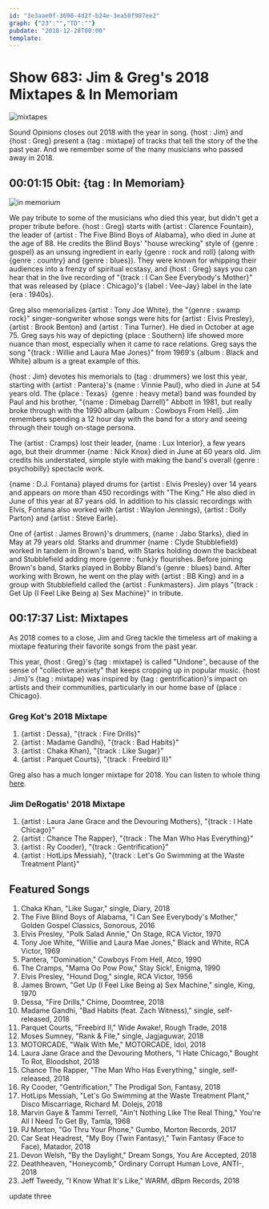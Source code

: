 ```yaml
---
id: "3e3aae0f-3690-4d2f-b24e-3ea50f907ee2"
graph: {"23":"","TD":""}
pubdate: "2018-12-28T00:00"
template: 
---
```






# Show 683: Jim & Greg's 2018 Mixtapes & In Memoriam

![mixtapes](https://static.soundopinions.org/images/2018/mixtapes.jpg)

Sound Opinions closes out 2018 with the year in song. {host : Jim} and {host : Greg} present a {tag : mixtape} of tracks that tell the story of the the past year. And we remember some of the many musicians who passed away in 2018.



## 00:01:15 Obit: {tag : In Memoriam}

![in memorium](https://static.soundopinions.org/assets/683/230.png)

We pay tribute to some of the musicians who died this year, but didn't get a proper tribute before. {host : Greg} starts with {artist : Clarence Fountain}, the leader of {artist : The Five Blind Boys of Alabama}, who died in June at the age of 88. He credits the Blind Boys' "house wrecking" style of {genre : gospel} as an unsung ingredient in early {genre : rock and roll} (along with {genre : country} and {genre : blues}). They were known for whipping their audiences into a frenzy of spiritual ecstasy, and {host : Greg} says you can hear that in the live recording of "{track : I Can See Everybody's Mother}" that was released by {place : Chicago}'s {label : Vee-Jay} label in the late {era : 1940s}.

Greg also memorializes {artist : Tony Joe White}, the "{genre : swamp rock}" singer-songwriter whose songs were hits for {artist : Elvis Presley}, {artist : Brook Benton} and {artist : Tina Turner}. He died in October at age 75. Greg says his way of depicting {place : Southern} life showed more nuance than most, especially when it came to race relations. Greg says the song "{track : Willie and Laura Mae Jones}" from 1969's {album : Black and White} album is a great example of this.

{host : Jim} devotes his memorials to {tag : drummers} we lost this year, starting with {artist : Pantera}'s {name : Vinnie Paul}, who died in June at 54 years old. The {place : Texas}  {genre : heavy metal} band was founded by Paul and his brother, "{name : Dimebag Darrell}" Abbott in 1981, but really broke through with the 1990 album {album : Cowboys From Hell}. Jim remembers spending a 12 hour day with the band for a story and seeing through their tough on-stage persona.

The {artist : Cramps} lost their leader, {name : Lux Interior}, a few years ago, but their drummer {name : Nick Knox} died in June at 60 years old. Jim credits his understated, simple style with making the band's overall {genre : psychobilly} spectacle work.

{name : D.J. Fontana} played drums for {artist : Elvis Presley} over 14 years and appears on more than 450 recordings with "The King." He also died in June of this year at 87 years old. In addition to his classic recordings with Elvis, Fontana also worked with {artist : Waylon Jennings}, {artist : Dolly Parton} and {artist : Steve Earle}.

One of {artist : James Brown}'s drummers, {name : Jabo Starks}, died in May at 79 years old. Starks and drummer {name : Clyde Stubblefield} worked in tandem in Brown's band, with Starks holding down the backbeat and Stubblefield adding more {genre : funk}y flourishes. Before joining Brown's band, Starks played in Bobby Bland's {genre : blues} band. After working with Brown, he went on the play with {artist : BB King} and in a group with Stubblefield called the {artist : Funkmasters}. Jim plays "{track : Get Up (I Feel Like Being a) Sex Machine}" in tribute.



## 00:17:37 List: Mixtapes

As 2018 comes to a close,  Jim and Greg tackle the timeless art of making a mixtape featuring their favorite songs from the past year.

This year, {host : Greg}'s {tag : mixtape} is called "Undone", because of the sense of "collective anxiety" that keeps cropping up in popular music. {host : Jim}'s {tag : mixtape} was inspired by {tag : gentrification}'s impact on artists and their communities, particularly in our home base of {place : Chicago}.


### Greg Kot's 2018 Mixtape

1. {artist : Dessa}, "{track : Fire Drills}"
2. {artist : Madame Gandhi}, "{track : Bad Habits}"
3. {artist : Chaka Khan}, "{track : Like Sugar}"
4. {artist : Parquet Courts}, "{track : Freebird II}"

Greg also has a much longer mixtape for 2018. You can listen to whole thing [here](https://open.spotify.com/playlist/6eigkjgDoP7C3yMuI8kqm7).


### Jim DeRogatis' 2018 Mixtape

1. {artist : Laura Jane Grace and the Devouring Mothers}, "{track : I Hate Chicago}"
2. {artist : Chance The Rapper}, "{track : The Man Who Has Everything}"
3. {artist : Ry Cooder}, "{track : Gentrification}"
4. {artist : HotLips Messiah}, "{track : Let's Go Swimming at the Waste Treatment Plant}"



## Featured Songs

1. Chaka Khan, "Like Sugar," single, Diary, 2018
2. The Five Blind Boys of Alabama, "I Can See Everybody's Mother," Golden Gospel Classics, Sonorous, 2016
3. Elvis Presley, "Polk Salad Annie," On Stage, RCA Victor, 1970
4. Tony Joe White, "Willie and Laura Mae Jones," Black and White, RCA Victor, 1969
5. Pantera, "Domination," Cowboys From Hell, Atco, 1990
6. The Cramps, "Mama Oo Pow Pow," Stay Sick!, Enigma, 1990
7. Elvis Presley, "Hound Dog," single, RCA Victor, 1956
8. James Brown, "Get Up (I Feel Like Being a) Sex Machine," single, King, 1970
9. Dessa, "Fire Drills," Chime, Doomtree, 2018
10. Madame Gandhi, "Bad Habits (feat. Zach Witness)," single, self-released, 2018
11. Parquet Courts, "Freebird II," Wide Awake!, Rough Trade, 2018
12. Moses Sumney, "Rank & File," single, Jagjaguwar, 2018
13. MOTORCADE, "Walk With Me," MOTORCADE, Idol, 2018
14. Laura Jane Grace and the Devouring Mothers, "I Hate Chicago," Bought To Rot, Bloodshot, 2018
15. Chance The Rapper, "The Man Who Has Everything," single, self-released, 2018
16. Ry Cooder, "Gentrification," The Prodigal Son, Fantasy, 2018
17. HotLips Messiah, "Let's Go Swimming at the Waste Treatment Plant," Disco Miscarriage, Richard M. Dolejs, 2018
18. Marvin Gaye & Tammi Terrell, "Ain't Nothing Like The Real Thing," You're All I Need To Get By, Tamla, 1968
19. PJ Morton, "Go Thru Your Phone," Gumbo, Morton Records, 2017
20. Car Seat Headrest, "My Boy (Twin Fantasy)," Twin Fantasy (Face to Face), Matador, 2018
21. Devon Welsh, "By the Daylight," Dream Songs, You Are Accepted, 2018
22. Deathheaven, "Honeycomb," Ordinary Corrupt Human Love, ANTI-, 2018
23. Jeff Tweedy, "I Know What It's Like," WARM, dBpm Records, 2018

update three